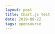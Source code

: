 ```yaml
---
layout: post
title: Chart.js test
date: 2019-08-22
tags: opensource
---
```


<script src="/assets/js/Chart.bundle.min.js" />

[Chart.js Document](https://www.chartjs.org/docs/latest/getting-started/)

<canvas id="myChart"></canvas>

<script>
  $(document).ready(function(){
    var ctx = document.getElementById('myChart').getContext('2d');
    var chart = new Chart(ctx, {
        // The type of chart we want to create
        type: 'line',

        // The data for our dataset
        data: {
            labels: ['January', 'February', 'March', 'April', 'May', 'June', 'July'],
            datasets: [{
                label: 'My First dataset',
                backgroundColor: 'rgb(255, 99, 132)',
                borderColor: 'rgb(255, 99, 132)',
                data: [0, 10, 5, 2, 20, 30, 45]
            }]
        },

        // Configuration options go here
        options: {}
    });
  });
</script>
